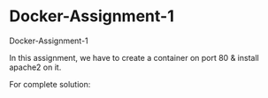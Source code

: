 # Docker-Assignment-1
Docker-Assignment-1

In this assignment, we have to create a container on port 80 & install apache2 on it. 

For complete solution: 
